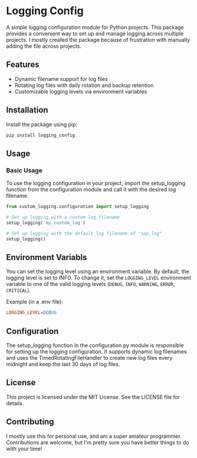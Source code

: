 # Logging Config

A simple logging configuration module for Python projects. This package provides a convenient way to set up and manage logging across multiple projects.  I mostly created the package because of frustration with manually adding the file across projects.

## Features

- Dynamic filename support for log files
- Rotating log files with daily rotation and backup retention
- Customizable logging levels via environment variables

## Installation

Install the package using pip:

```bash
pip install logging_config
```

## Usage

### Basic Usage
To use the logging configuration in your project, import the setup_logging function from the configuration module and call it with the desired log filename.

```python
from custom_logging.configuration import setup_logging

# Set up logging with a custom log filename
setup_logging('my_custom_log')

# Set up logging with the default log filename of "app_log"
setup_logging()

```

## Environment Variabls
You can set the logging level using an environment variable. By default, the logging level is set to INFO. To change it, set the `LOGGING_LEVEL` environment variable to one of the valid logging levels (`DEBUG`, `INFO`, `WARNING`, `ERROR`, `CRITICAL`).

Example (in a .env file):

```makefile
LOGGING_LEVEL=DEBUG
```


## Configuration
The setup_logging function in the configuration.py module is responsible for setting up the logging configuration. It supports dynamic log filenames and uses the TimedRotatingFileHandler to create new log files every midnight and keep the last 30 days of log files.


## License
This project is licensed under the MIT License. See the LICENSE file for details.

## Contributing
I mostly use this for personal use, and am a super amateur programmer.  Contributions are welcome, but I'm pretty sure you have better things to do with your time!
